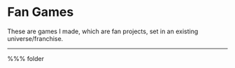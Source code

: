 
# Fan Games

These are games I made, which are fan projects, set in an existing universe/franchise.

---

%%% folder
